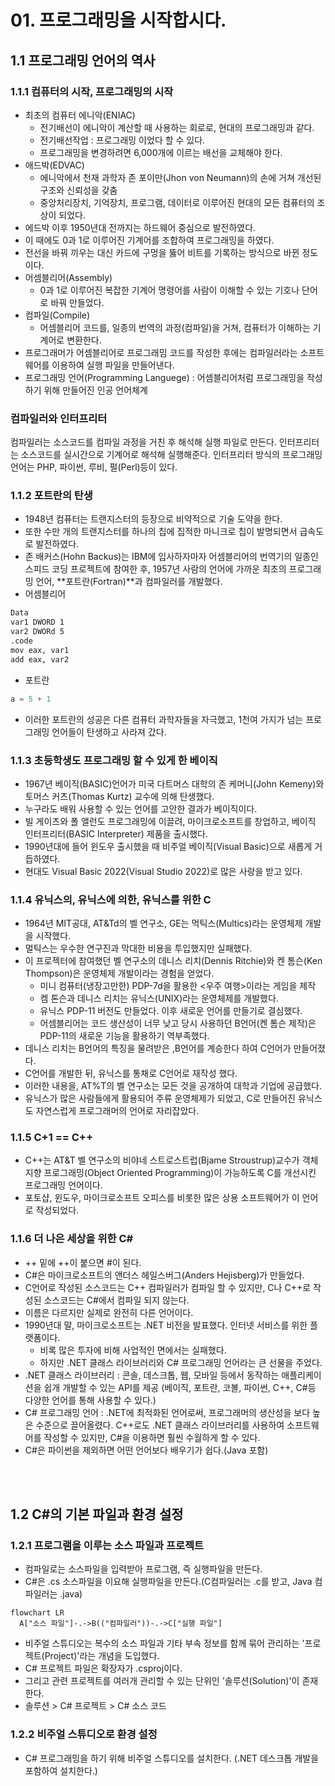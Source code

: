 # 01. 프로그래밍을 시작합시다.

## 1.1 프로그래밍 언어의 역사

### 1.1.1 컴퓨터의 시작, 프로그래밍의 시작

- 최초의 컴퓨터 에니악(ENIAC)
  - 전기배선이 에니악이 계산할 때 사용하는 회로로, 현대의 프로그래밍과 같다.
  - 전기배선작업 : 프로그래밍 이었다 할 수 있다.
  - 프로그래밍을 변경하려면 6,000개에 이르는 배선을 교체해야 한다.
- 애드박(EDVAC)
  - 에니악에서 천재 과학자 존 포이만(Jhon von Neumann)의 손에 거쳐 개선된 구조와 신뢰성을 갖춤
  - 중앙처리장치, 기억장치, 프로그램, 데이터로 이루어진 현대의 모든 컴퓨터의 조상이 되었다.
- 에드박 이후 1950년대 전까지는 하드웨어 중심으로 발전하였다.
- 이 때에도 0과 1로 이루어진 기계어를 조합하여 프로그래밍을 하였다.
- 전선을 바꿔 끼우는 대신 카드에 구멍을 뚫어 비트를 기록하는 방식으로 바뀐 정도이다.
- 어셈블리어(Assembly)
  - 0과 1로 이루어진 복잡한 기계어 명령어를 사람이 이해할 수 있는 기호나 단어로 바꿔 만들었다.
- 컴파일(Compile)
  - 어셈블리어 코드를, 일종의 번역의 과정(컴파일)을 거쳐, 컴퓨터가 이해하는 기계어로 변환한다.
- 프로그래머가 어셈블리어로 프로그래밈 코드를 작성한 후에는 컴파일러라는 소프트웨어를 이용하여 실행 파일을 만들어낸다.
- 프로그래밍 언어(Programming Languege) : 어셈블리어처럼 프로그래밍을 작성하기 위해 만들어진 인공 언어체계

>>>
### 컴파일러와 인터프리터
컴파일러는 소스코드를 컴파일 과정을 거친 후 해석해 실행 파일로 만든다.
인터프리터는 소스코드를 실시간으로 기계어로 해석해 실행해준다.
인터프리터 방식의 프로그래밍 언어는 PHP, 파이썬, 루비, 펄(Perl)등이 있다.
>>>

### 1.1.2 포트란의 탄생
- 1948년 컴퓨터는 트랜지스터의 등장으로 비약적으로 기술 도약을 한다.
- 또한 수만 개의 트랜지스터를 하나의 칩에 집적한 마니크로 칩이 발명되면서 급속도로 발전하였다.
- 존 배커스(Hohn Backus)는 IBM에 입사하자마자 어셈블리어의 번역기의 일종인 스피드 코딩 프로젝트에 참여한 후, 1957년 사람의 언어에 가까운 최초의 프로그래밍 언어, **포트란(Fortran)**과 컴파일러를 개발했다.
- 어셈블리어
```bash
Data
var1 DWORD 1
var2 DWORd 5
.code
mov eax, var1
add eax, var2
```
- 포트란
```cpp
a = 5 + 1
```
- 이러한 포트란의 성공은 다른 컴퓨터 과학자들을 자극했고, 1천여 가지가 넘는 프로그래밍 언어들이 탄생하고 사라져 갔다.

### 1.1.3 초등학생도 프로그래밍 할 수 있게 한 베이직
- 1967년 베이직(BASIC)언어가 미국 다트머스 대학의 존 케머니(John Kemeny)와 토머스 커츠(Thomas Kurtz) 교수에 의해 탄생했다.
- 누구라도 배워 사용할 수 있는 언어를 고안한 결과가 베이직이다.
- 빌 게이츠와 폴 앨런도 프로그래밍에 이끌려, 마이크로소프트를 창업하고, 베이직 인터프리터(BASIC Interpreter) 제품을 출시했다.
- 1990년대에 들어 윈도우 출시했을 때 비주얼 베이직(Visual Basic)으로 새롭게 거듭하였다.
- 현대도 Visual Basic 2022(Visual Studio 2022)로 많은 사랑을 받고 있다.

### 1.1.4 유닉스의, 유닉스에 의한, 유닉스를 위한 C
- 1964년 MIT공대, AT&Td의 벨 연구소, GE는 먹틱스(Multics)라는 운영체제 개발을 시작했다.
- 멀틱스는 우수한 연구진과 막대한 비용을 투입했지만 실패했다.
- 이 프로젝터에 참여했던 벨 연구소의 데니스 리치(Dennis Ritchie)와 켄 톰슨(Ken Thompson)은 운영체제 개발이라는 경험을 얻었다.
  - 미니 컴퓨터(냉장고만한) PDP-7d을 활용한 <우주 여행>이라는 게임을 제작
  - 켐 톤슨과 데니스 리치는 유닉스(UNIX)라는 운영체제를 개발했다.
  - 유닉스 PDP-11 버전도 만들었다. 이후 새로운 언어를 만들기로 결심했다.
  - 어셈블리어는 코드 생산성이 너무 낮고 당시 사용하던 B언어(켄 톰슨 제작)은 PDP-11의 새로운 기능을 활용하기 역부족했다.
- 데니스 리치는 B언어의 특징을 물려받은 ,B언어를 계승한다 하여 C언어가 만들어졌다.
- C언어를 개발한 뒤, 유닉스를 통채로 C언어로 재작성 했다.
- 이러한 내용을, AT%T의 벨 연구소는 모든 것을 공개하여 대학과 기업에 공급했다.
- 유닉스가 많은 사람들에게 활용되어 주류 운영체제가 되었고, C로 만들어진 유닉스도 자연스럽게 프로그래머의 언어로 자리잡았다.

### 1.1.5 C+1 == C++
- C++는 AT&T 벨 연구소의 비야네 스트로스트럽(Bjame Stroustrup)교수가 객체지향 프로그래밍(Object Oriented Programming)이 가능하도록 C를 개선시킨 프로그래밍 언어이다.
- 포토샵, 윈도우, 마이크로소프트 오피스를 비롯한 많은 상용 소프트웨어가 이 언어로 작성되었다.


### 1.1.6 더 나은 세상을 위한 C#
- ++ 밑에 ++이 붙으면 #이 된다.
- C#은 마이크로소프트의 앤더스 헤일스버그(Anders Hejisberg)가 만들었다.
- C언어로 작성된 소스코드는 C++ 컴파일러가 컴파일 할 수 있지만, C나 C++로 작성된 소스코드는 C#에서 컴파일 되지 않는다.
- 이름은 다르지만 실제로 완전히 다른 언어이다.
- 1990년대 말, 마이크로소프트는 .NET 비전을 발표했다. 인터넷 서비스를 위한 플랫폼이다.
  - 비록 많은 투자에 비해 사업적인 면에서는 실패했다.
  - 하지만 .NET 클래스 라이브러리와 C# 프로그래밍 언어라는 큰 선물을 주었다.
- .NET 클래스 라이브러리 : 콘솔, 데스크톱, 웹, 모바일 등에서 동작하는 애플리케이션을 쉽개 개발할 수 있는 API를 제공 (베이직, 포트란, 코볼, 파이썬, C++, C#등 다양한 언어를 통해 사용할 수 있다.)
- C# 프로그래밍 언어 : .NET에 최적화된 언어로써, 프로그래머의 생산성을 보다 높은 수준으로 끌어올렸다. C++로도 .NET 클래스 라이브러리를 사용하여 소프트웨어를 작성할 수 있지만, C#을 이용하면 훨씬 수월하게 할 수 있다.
- C#은 파이썬을 제외하면 어떤 언어보다 배우기가 쉽다.(Java 포함)


<br><br>

## 1.2 C#의 기본 파일과 환경 설정

### 1.2.1 프로그램을 이루는 소스 파일과 프로젝트
- 컴파일로는 소스파일을 입력받아 프로그램, 즉 실행파일을 만든다.
- C#은 .cs 소스파일을 이요해 실행파일을 만든다.(C컴파일러는 .c를 받고, Java 컴파일러는 .java)
```mermaid
flowchart LR
  A["소스 파일"]-.->B(("컴파일러"))-.->C["실행 파일"]
```
- 비주얼 스튜디오는 복수의 소스 파일과 기타 부속 정보를 함께 묶어 관리하는 '프로젝트(Project)'라는 개념을 도입했다.
- C# 프로젝트 파일은 확장자가 .csproj이다.
- 그리고 관련 프로젝트를 여러개 관리할 수 있는 단위인 '솔루션(Solution)'이 존재한다.
- 솔루션 > C# 프로젝트 > C# 소스 코드

### 1.2.2 비주얼 스튜디오로 환경 설정
- C# 프로그래밍을 하기 위해 비주얼 스튜디오를 설치한다. (.NET 데스크톱 개발을 포함하여 설치한다.)

